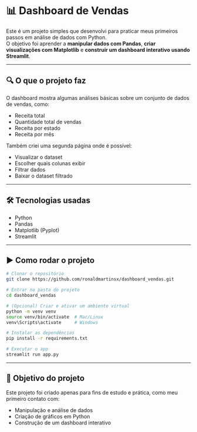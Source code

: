 # 📊 Dashboard de Vendas

Este é um projeto simples que desenvolvi para praticar meus primeiros passos em análise de dados com Python.  
O objetivo foi aprender a **manipular dados com Pandas**, **criar visualizações com Matplotlib** e **construir um dashboard interativo usando Streamlit**.

---

## 🔍 O que o projeto faz

O dashboard mostra algumas análises básicas sobre um conjunto de dados de vendas, como:

- Receita total  
- Quantidade total de vendas  
- Receita por estado  
- Receita por mês  

Também criei uma segunda página onde é possível:

- Visualizar o dataset  
- Escolher quais colunas exibir  
- Filtrar dados  
- Baixar o dataset filtrado  

---

## 🛠️ Tecnologias usadas

- Python  
- Pandas  
- Matplotlib (Pyplot)  
- Streamlit  

---

## ▶️ Como rodar o projeto

```bash
# Clonar o repositório
git clone https://github.com/ronaldmartinsx/dashboard_vendas.git

# Entrar na pasta do projeto
cd dashboard_vendas

# (Opcional) Criar e ativar um ambiente virtual
python -m venv venv
source venv/bin/activate  # Mac/Linux
venv\Scripts\activate     # Windows

# Instalar as dependências
pip install -r requirements.txt

# Executar o app
streamlit run app.py
```

---

## 📌 Objetivo do projeto

Este projeto foi criado apenas para fins de estudo e prática, como meu primeiro contato com:

- Manipulação e análise de dados  
- Criação de gráficos em Python  
- Construção de um dashboard interativo  
